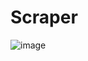# Scraper
![image](https://user-images.githubusercontent.com/54942566/208175787-fe7de813-77d5-4714-ab88-78380148a4eb.png)
